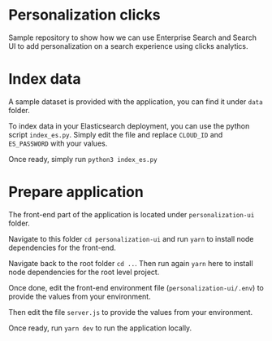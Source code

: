 # Personalization clicks
Sample repository to show how we can use Enterprise Search and Search UI to add personalization on a search experience using clicks analytics.

# Index data 

A sample dataset is provided with the application, you can find it under `data` folder.

To index data in your Elasticsearch deployment, you can use the python script `index_es.py`. Simply edit the file and replace `CLOUD_ID` and `ES_PASSWORD` with your values. 

Once ready, simply run `python3 index_es.py`

# Prepare application 

The front-end part of the application is located under `personalization-ui` folder. 

Navigate to this folder `cd personalization-ui` and run `yarn` to install node dependencies for the front-end.

Navigate back to the root folder `cd ..`. Then run again `yarn` here to install node dependencies for the root level project. 

Once done, edit the front-end environment file (`personalization-ui/.env`) to provide the values from your environment.

Then edit the file `server.js` to provide the values from your environment.

Once ready, run `yarn dev` to run the application locally. 






